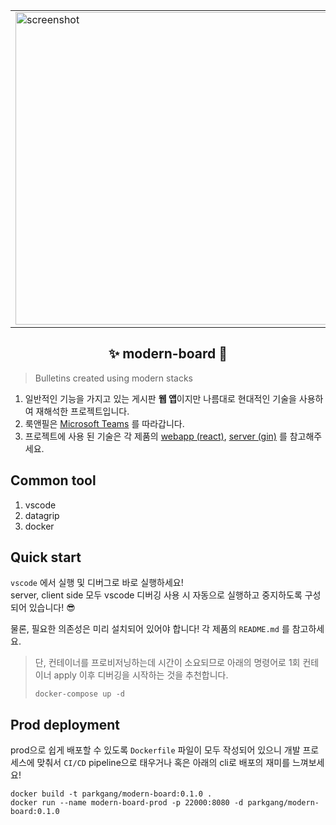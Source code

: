 <p align="center">
  <table align="center">
    <tbody>
      <tr>
        <td>
          <img src="https://user-images.githubusercontent.com/63892989/132948190-0e2e9cb6-bafc-4e9f-9bce-c0248397f095.png" alt="screenshot" width="500" />
        </td>
        <td>
          <img src="https://user-images.githubusercontent.com/63892989/132948191-154b0c14-0648-4817-9ca6-32702d03c75f.png" alt="screenshot" width="500" />
        </td>
      </tr>
    </tbody>
  </table>
  <h2 align="center">
    ✨ modern-board 🤟
  </h2>
</p>

> Bulletins created using modern stacks

1. 일반적인 기능을 가지고 있는 게시판 **웹 앱**이지만 나름대로 현대적인 기술을 사용하여 재해석한 프로젝트입니다.
1. 룩앤필은 [Microsoft Teams](https://www.microsoft.com/ko-kr/microsoft-teams/group-chat-software) 를 따라갑니다.
1. 프로젝트에 사용 된 기술은 각 제품의 [webapp (react)](./webapp), [server (gin)](./server) 를 참고해주세요.

## Common tool

1. vscode
1. datagrip
1. docker

## Quick start

`vscode` 에서 실행 및 디버그로 바로 실행하세요!  
server, client side 모두 vscode 디버깅 사용 시 자동으로 실행하고 중지하도록 구성되어 있습니다! 😎

물론, 필요한 의존성은 미리 설치되어 있어야 합니다! 각 제품의 `README.md` 를 참고하세요.

> 단, 컨테이너를 프로비저닝하는데 시간이 소요되므로 아래의 명령어로 1회 컨테이너 apply 이후 디버깅을 시작하는 것을 추천합니다.
>
> ```shell
> docker-compose up -d
> ```

## Prod deployment

prod으로 쉽게 배포할 수 있도록 `Dockerfile` 파일이 모두 작성되어 있으니 개발 프로세스에 맞춰서 `CI/CD` pipeline으로 태우거나 혹은 아래의 cli로 배포의 재미를 느껴보세요!

```shell
docker build -t parkgang/modern-board:0.1.0 .
docker run --name modern-board-prod -p 22000:8080 -d parkgang/modern-board:0.1.0
```
